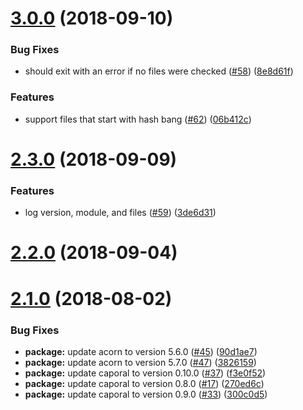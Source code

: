 <a name="3.0.0"></a>
# [3.0.0](https://github.com/dollarshaveclub/es-check/compare/2.3.0...3.0.0) (2018-09-10)


### Bug Fixes

* should exit with an error if no files were checked ([#58](https://github.com/dollarshaveclub/es-check/issues/58)) ([8e8d61f](https://github.com/dollarshaveclub/es-check/commit/8e8d61f))


### Features

* support files that start with hash bang ([#62](https://github.com/dollarshaveclub/es-check/issues/62)) ([06b412c](https://github.com/dollarshaveclub/es-check/commit/06b412c))



<a name="2.3.0"></a>
# [2.3.0](https://github.com/dollarshaveclub/es-check/compare/2.2.0...2.3.0) (2018-09-09)


### Features

* log version, module, and files ([#59](https://github.com/dollarshaveclub/es-check/issues/59)) ([3de6d31](https://github.com/dollarshaveclub/es-check/commit/3de6d31))



<a name="2.2.0"></a>
# [2.2.0](https://github.com/dollarshaveclub/es-check/compare/2.1.0...2.2.0) (2018-09-04)



<a name="2.1.0"></a>
# [2.1.0](https://github.com/dollarshaveclub/es-check/compare/270ed6c...2.1.0) (2018-08-02)


### Bug Fixes

* **package:** update acorn to version 5.6.0 ([#45](https://github.com/dollarshaveclub/es-check/issues/45)) ([90d1ae7](https://github.com/dollarshaveclub/es-check/commit/90d1ae7))
* **package:** update acorn to version 5.7.0 ([#47](https://github.com/dollarshaveclub/es-check/issues/47)) ([3826159](https://github.com/dollarshaveclub/es-check/commit/3826159))
* **package:** update caporal to version 0.10.0 ([#37](https://github.com/dollarshaveclub/es-check/issues/37)) ([f3e0f52](https://github.com/dollarshaveclub/es-check/commit/f3e0f52))
* **package:** update caporal to version 0.8.0 ([#17](https://github.com/dollarshaveclub/es-check/issues/17)) ([270ed6c](https://github.com/dollarshaveclub/es-check/commit/270ed6c))
* **package:** update caporal to version 0.9.0 ([#33](https://github.com/dollarshaveclub/es-check/issues/33)) ([300c0d5](https://github.com/dollarshaveclub/es-check/commit/300c0d5))



